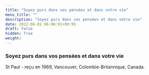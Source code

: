 ```yaml
---
title: "Soyez purs dans vos pensées et dans votre vie"
menu_title: ""
description: "Soyez purs dans vos pensées et dans votre vie"
date: 2022-06-01 06:00:01+00:95
draft: False
hidden: True
weight:
---
```

### Soyez purs dans vos pensées et dans votre vie

St Paul - reçu en 1969, Vancouver, Colombie-Britannique, Canada.
